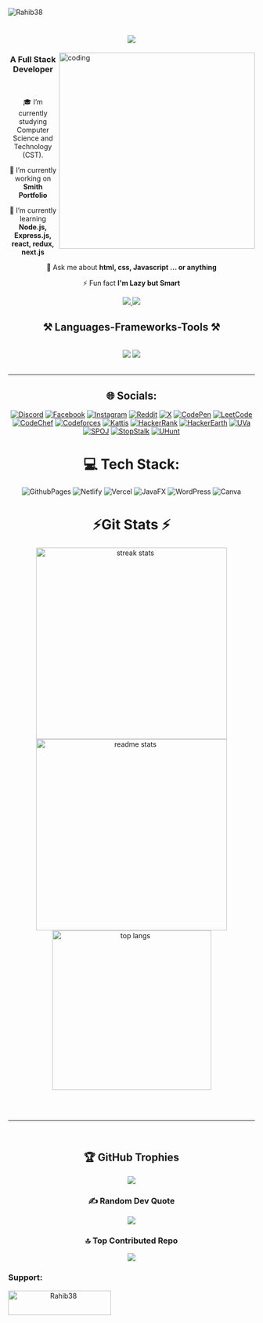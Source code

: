 <p align="left"> <img src="https://komarev.com/ghpvc/?username=Rahib38&label=Profile%20views&color=0e75b6&style=flat" alt="Rahib38" /> </p>
 <h1 align="center">
    <img src="https://readme-typing-svg.herokuapp.com/?font=Righteous&size=35&center=true&vCenter=true&width=500&height=70&duration=4000&lines=Hi+There!+👋;+I'm+Nadimul+Rahib!;" />
</h1>

   <img align="right" alt="coding" width="400" src="https://nextdayanimations.com/wp-content/uploads/2022/02/typing.gif">

<h3 align="center"> A Full Stack Developer</h3> 

<br/>

<div align="center">

 🎓 I’m currently studying Computer Science and Technology (CST).

 🔭 I’m currently working on **Smith Portfolio**
 
 🌱 I’m currently learning **Node.js, Express.js, react, redux, next.js**

💬 Ask me about **html, css, Javascript ... or anything**

⚡ Fun fact **I'm Lazy but Smart**

 </div>

 <div align="center"> 
  <a href="mailto:nadimulrahib38@gmail.com">
    <img src="https://img.shields.io/badge/Gmail-333333?style=for-the-badge&logo=gmail&logoColor=red" />
  </a>
  <a href="https://www.linkedin.com/in/nadimulrahib" target="_blank">
    <img src="https://img.shields.io/badge/LinkedIn-0077B5?style=for-the-badge&logo=linkedin&logoColor=white" target="_blank" />
  </a>

<h2 align="center">⚒️ Languages-Frameworks-Tools ⚒️</h2>
<br/>
<div align="center">
    <img src="https://skillicons.dev/icons?i=html,css,vscode,github,figma,tailwind,git"/>
    <img src="https://skillicons.dev/icons?i=javascript,c,"/><br>
</div>

<br/>
<hr/>

## 🌐 Socials:
[![Discord](https://img.shields.io/badge/Discord-%237289DA.svg?logo=discord&logoColor=white)](https://discord.gg/nadimul._.rahib_33513)
[![Facebook](https://img.shields.io/badge/Facebook-%231877F2.svg?logo=Facebook&logoColor=white)](https://facebook.com/https://www.facebook.com/mahia.momo.12/)
[![Instagram](https://img.shields.io/badge/Instagram-%23E4405F.svg?logo=Instagram&logoColor=white)](https://instagram.com/___mahiiiiaaaa____)
[![Reddit](https://img.shields.io/badge/Reddit-%23FF4500.svg?logo=Reddit&logoColor=white)](https://reddit.com/user/u/mahiiii_Yaa12)
[![X](https://img.shields.io/badge/X-black.svg?logo=X&logoColor=white)](https://x.com/mahia_momo12)
[![CodePen](https://img.shields.io/badge/Codepen-000000?style=for-the-badge&logo=codepen&logoColor=white)](https://codepen.io/Mahia-Momo)
[![LeetCode](https://img.shields.io/badge/LeetCode-%23FFA116.svg?logo=LeetCode&logoColor=white)](https://leetcode.com/u/mahia12/)
[![CodeChef](https://img.shields.io/badge/CodeChef-%23D9A72D.svg?logo=CodeChef&logoColor=white)](https://www.codechef.com/users/mahia_momo)
[![Codeforces](https://img.shields.io/badge/Codeforces-%234765A2.svg?logo=Codeforces&logoColor=white)](https://codeforces.com/profile/mahiamOmO)
[![Kattis](https://img.shields.io/badge/Kattis-%23A2B5D6.svg?logo=Kattis&logoColor=white)](https://open.kattis.com/users/mahia-momo)
[![HackerRank](https://img.shields.io/badge/HackerRank-%2315B6A4.svg?logo=HackerRank&logoColor=white)](https://www.hackerrank.com/profile/mahiamOmO)
[![HackerEarth](https://img.shields.io/badge/HackerEarth-%23F6A01D.svg?logo=HackerEarth&logoColor=white)](https://www.hackerearth.com/@mahia_momo)
[![UVa](https://img.shields.io/badge/UVa-%234D4D4D.svg?logo=UVa&logoColor=white)](https://uva.onlinejudge.org/index.php?option=onlinejudge&Itemid=8&category=167)
[![SPOJ](https://img.shields.io/badge/SPOJ-%230074C1.svg?logo=SPOJ&logoColor=white)](https://www.spoj.com/users/mahiamomo/)
[![StopStalk](https://img.shields.io/badge/StopStalk-%23F06C6C.svg?logo=StopTalk&logoColor=white)](https://www.stopstalk.com/user/profile/mahiamomo)
[![UHunt](https://img.shields.io/badge/UHunt-%23F06C6C.svg?logo=StopTalk&logoColor=white)](https://uhunt.onlinejudge.org/id/1627020)

# 💻 Tech Stack:
![GithubPages](https://img.shields.io/badge/github%20pages-121013?style=for-the-badge&logo=github&logoColor=white) ![Netlify](https://img.shields.io/badge/netlify-%23000000.svg?style=for-the-badge&logo=netlify&logoColor=#00C7B7) ![Vercel](https://img.shields.io/badge/vercel-%23000000.svg?style=for-the-badge&logo=vercel&logoColor=white) ![JavaFX](https://img.shields.io/badge/javafx-%23FF0000.svg?style=for-the-badge&logo=javafx&logoColor=white) ![WordPress](https://img.shields.io/badge/WordPress-%23117AC9.svg?style=for-the-badge&logo=WordPress&logoColor=white) ![Canva](https://img.shields.io/badge/Canva-%2300C4CC.svg?style=for-the-badge&logo=Canva&logoColor=white)


# ⚡Git Stats ⚡
<div align="center">
  <img width="390" src="https://github-readme-streak-stats-salesp07.vercel.app/?user=Rahib38&count_private=true&theme=react&border_radius=10" alt="streak stats"/>
  <img width="390" src="https://github-readme-stats-salesp07.vercel.app/api?username=Rahib38&count_private=true&show_icons=true&theme=react&rank_icon=github&border_radius=10" alt="readme stats"/>
  <br/>
  <img width="325" align="center" src="https://github-readme-stats-salesp07.vercel.app/api/top-langs/?username=Rahib38&hide=HTML&langs_count=8&layout=compact&theme=react&border_radius=10" alt="top langs"/>
</div>

<br/><br/>

<hr/>

<br/>


## 🏆 GitHub Trophies
![](https://github-profile-trophy.vercel.app/?username=Rahib38&theme=algolia&no-frame=false&no-bg=true&margin-w=4)

### ✍️ Random Dev Quote
![](https://quotes-github-readme.vercel.app/api?type=horizontal&theme=tokyonight)

### 🔝 Top Contributed Repo 

![](https://github-contributor-stats.vercel.app/api?username=Rahib38&limit=5&theme=algolia&combine_all_yearly_contributions=true)

<h3 align="left">Support:</h3>
<p><a href="https://www.buymeacoffee.com/mahiamomo"> <img align="left" src="https://cdn.buymeacoffee.com/buttons/v2/default-yellow.png" height="50" width="210" alt="Rahib38" /></a></p><br><br>
